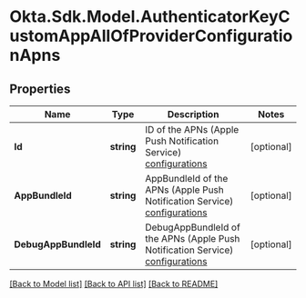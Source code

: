 # Okta.Sdk.Model.AuthenticatorKeyCustomAppAllOfProviderConfigurationApns

## Properties

Name | Type | Description | Notes
------------ | ------------- | ------------- | -------------
**Id** | **string** | ID of the APNs (Apple Push Notification Service) [configurations](https://developer.okta.com/docs/reference/api/push-providers/) | [optional] 
**AppBundleId** | **string** | AppBundleId of the APNs (Apple Push Notification Service) [configurations](https://developer.okta.com/docs/reference/api/push-providers/) | [optional] 
**DebugAppBundleId** | **string** | DebugAppBundleId of the APNs (Apple Push Notification Service) [configurations](https://developer.okta.com/docs/reference/api/push-providers/) | [optional] 

[[Back to Model list]](../README.md#documentation-for-models) [[Back to API list]](../README.md#documentation-for-api-endpoints) [[Back to README]](../README.md)

